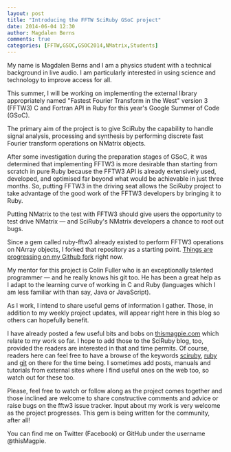 ```yaml
---
layout: post
title: "Introducing the FFTW SciRuby GSoC project"
date: 2014-06-04 12:30
author: Magdalen Berns
comments: true
categories: [FFTW,GSOC,GSOC2014,NMatrix,Students]
---
```

My name is Magdalen Berns and I am a physics student with a technical
background in live audio. I am particularly interested in using science
and technology to improve access for all.

This summer, I will be working on implementing the external library
appropriately named "Fastest Fourier Transform in the West" version 3
(FFTW3) C and Fortran API in Ruby for this year's Google Summer of Code
(GSoC).

The primary aim of the project is to give SciRuby the capability to
handle signal analysis, processing and synthesis by performing discrete
fast Fourier transform operations on NMatrix objects.

After some investigation during the preparation stages of GSoC, it was
determined that implementing FFTW3 is more desirable than starting from
scratch in pure Ruby because the FFTW3 API is already extensively used,
developed, and optimised far beyond what would be achievable in just
three months. So, putting FFTW3 in the driving seat allows the SciRuby
project to take advantage of the good work of the FFTW3 developers by
bringing it to Ruby.

Putting NMatrix to the test with FFTW3 should give users the
opportunity to test drive NMatrix &mdash; and SciRuby's NMatrix developers a
chance to root out bugs.

Since a gem called ruby-fftw3 already existed to perform FFTW3 operations
on NArray objects, I forked that repository as a starting point. [Things are progressing on my Github fork](https://github.com/thisMagpie/fftw) right now. 

My mentor for this project is Colin Fuller who is an exceptionally
talented programmer &mdash; and he really knows his git too. He has been a
great help as I adapt to the learning curve of working in C and
Ruby (languages which I am less familiar with than say, Java or
JavaScript).

As I work, I intend to share useful gems of information I gather. Those, in addition to my weekly project updates, will appear right here in this blog so others can hopefully benefit.

I have already posted a few useful bits and bobs on
[thismagpie.com](http://thismagpie.com) which relate to my work so far.
I hope to add those to the SciRuby blog, too, provided
the readers are interested in that and time permits. Of course, readers here can feel free to have a browse
of the keywords [sciruby](http://thismagpie.com/keyword/sciruby),
[ruby](http://thismagpie.com/keyword/ruby) and
[git](http://thismagpie.com/keyword/git) on there for the time being.
I sometimes add posts, manuals and tutorials from external sites where I
find useful ones on the web too, so watch out for these too.

Please, feel free to watch or follow along as the project comes together
and those inclined are welcome to share constructive comments and advice
or raise bugs on the fftw3 issue tracker. Input about my work is very
welcome as the project progresses. This gem is being written for the
community, after all!

You can find me on Twitter (Facebook) or GitHub under the username @thisMagpie.

